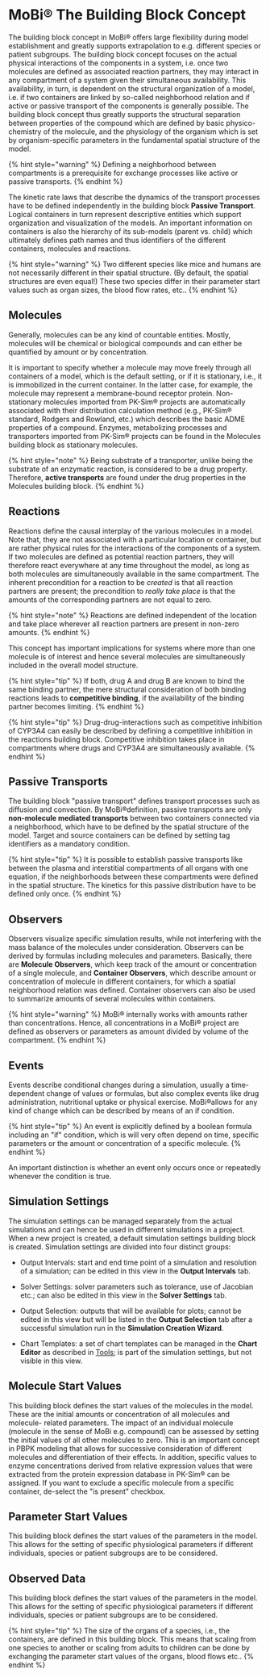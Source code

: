 # MoBi®‌ The Building Block Concept

The building block concept in MoBi® offers large flexibility during model establishment and greatly supports extrapolation to e.g. different species or patient subgroups. The building block concept focuses on the actual physical interactions of the components in a system, i.e. once two molecules are defined as associated reaction partners, they may interact in any compartment of a system given their simultaneous availability. This availability, in turn, is dependent on the structural organization of a model, i.e. if two containers are linked by so-called neighborhood relation and if active or passive transport of the components is generally possible. The building block concept thus greatly supports the structural separation between properties of the compound which are defined by basic physico-chemistry of the molecule, and the physiology of the organism which is set by organism-specific parameters in the fundamental spatial structure of the model.

{% hint style="warning" %}
Defining a neighborhood between compartments is a prerequisite for exchange processes like active or passive transports.
{% endhint %}

The kinetic rate laws that describe the dynamics of the transport processes have to be defined independently in the building block **Passive Transport**. Logical containers in turn represent descriptive entities which support organization and visualization of the models. An important information on containers is also the hierarchy of its sub-models (parent vs. child) which ultimately defines path names and thus identifiers of the different containers, molecules and reactions.

{% hint style="warning" %}
Two different species like mice and humans are not necessarily different in their spatial structure. (By default, the spatial structures are even equal!) These two species differ in their parameter start values such as organ sizes, the blood flow rates, etc..
{% endhint %}

## Molecules‌

Generally, molecules can be any kind of countable entities. Mostly, molecules will be chemical or biological compounds and can either be quantified by amount or by concentration.

It is important to specify whether a molecule may move freely through all containers of a model, which is the default setting, or if it is stationary, i.e., it is immobilized in the current container. In the latter case, for example, the molecule may represent a membrane-bound receptor protein. Non-stationary molecules imported from PK-Sim® projects are automatically associated with their distribution calculation method (e.g., PK-Sim® standard, Rodgers and Rowland, etc.) which describes the basic ADME properties of a compound. Enzymes, metabolizing processes and transporters imported from PK-Sim® projects can be found in the Molecules building block as stationary molecules.

{% hint style="note" %}
Being substrate of a transporter, unlike being the substrate of an enzymatic reaction, is considered to be a drug property. Therefore, **active transports** are found under the drug properties in the Molecules building block.
{% endhint %}

## Reactions‌

Reactions define the causal interplay of the various molecules in a model. Note that, they are not associated with a particular location or container, but are rather physical rules for the interactions of the components of a system. If two molecules are defined as potential reaction partners, they will therefore react everywhere at any time throughout the model, as long as both molecules are simultaneously available in the same compartment. The inherent precondition for a reaction to be _created_ is that all reaction partners are present; the precondition to _really take place_ is that the amounts of the corresponding partners are not equal to zero.

{% hint style="note" %}
Reactions are defined independent of the location and take place wherever all reaction partners are present in non-zero amounts.
{% endhint %}

This concept has important implications for systems where more than one molecule is of interest and hence several molecules are simultaneously included in the overall model structure.

{% hint style="tip" %}
If both, drug A and drug B are known to bind the same binding partner, the mere structural consideration of both binding reactions leads to **competitive binding**, if the availability of the binding partner becomes limiting.
{% endhint %}

{% hint style="tip" %}
Drug-drug-interactions such as competitive inhibition of CYP3A4 can easily be described by defining a competitive inhibition in the reactions building block. Competitive inhibition takes place in compartments where drugs and CYP3A4 are simultaneously available.
{% endhint %}

## Passive Transports‌

The building block "passive transport" defines transport processes such as diffusion and convection. By MoBi®definition, passive transports are only **non-molecule mediated transports** between two containers connected via a neighborhood, which have to be defined by the spatial structure of the model. Target and source containers can be defined by setting tag identifiers as a mandatory condition.

{% hint style="tip" %}
It is possible to establish passive transports like between the plasma and interstitial compartments of all organs with one equation, if the neighborhoods between these compartments were defined in the spatial structure. The kinetics for this passive distribution have to be defined only once.
{% endhint %}

## Observers‌

Observers visualize specific simulation results, while not interfering with the mass balance of the molecules under consideration. Observers can be derived by formulas including molecules and parameters. Basically, there are **Molecule Observers**, which keep track of the amount or concentration of a single molecule, and **Container Observers**, which describe amount or concentration of molecule in different containers, for which a spatial neighborhood relation was defined. Container observers can also be used to summarize amounts of several molecules within containers.

{% hint style="warning" %}
MoBi® internally works with amounts rather than concentrations. Hence, all concentrations in a MoBi® project are defined as observers or parameters as amount divided by volume of the compartment.
{% endhint %}

## Events‌

Events describe conditional changes during a simulation, usually a time- dependent change of values or formulas, but also complex events like drug administration, nutritional uptake or physical exercise. MoBi®allows for any kind of change which can be described by means of an if condition.

{% hint style="tip" %}
An event is explicitly defined by a boolean formula including an "if" condition, which is will very often depend on time, specific parameters or the amount or concentration of a specific molecule.
{% endhint %}

An important distinction is whether an event only occurs once or repeatedly whenever the condition is true.

## Simulation Settings‌

The simulation settings can be managed separately from the actual simulations and can hence be used in different simulations in a project. When a new project is created, a default simulation settings building block is created. Simulation settings are divided into four distinct groups:

- Output Intervals: start and end time point of a simulation and resolution of a simulation; can be edited in this view in the **Output Intervals** tab.

- Solver Settings: solver parameters such as tolerance, use of Jacobian etc.; can also be edited in this view in the **Solver Settings** tab.

- Output Selection: outputs that will be available for plots; cannot be edited in this view but will be listed in the **Output Selection** tab after a successful simulation run in the **Simulation Creation Wizard**.

- Chart Templates: a set of chart templates can be managed in the **Chart Editor** as described in [Tools](tools.md); is part of the simulation settings, but not visible in this view.

## Molecule Start Values‌

This building block defines the start values of the molecules in the model. These are the initial amounts or concentration of all molecules and molecule- related parameters. The impact of an individual molecule (molecule in the sense of MoBi e.g. compound) can be assessed by setting the initial values of all other molecules to zero. This is an important concept in PBPK modeling that allows for successive consideration of different molecules and differentiation of their effects. In addition, specific values to enzyme concentrations derived from relative expression values that were extracted from the protein expression database in PK-Sim® can be assigned. If you want to exclude a specific molecule from a specific container, de-select the "is present" checkbox.

## Parameter Start Values‌

This building block defines the start values of the parameters in the model. This allows for the setting of specific physiological parameters if different individuals, species or patient subgroups are to be considered.

## Observed Data‌

This building block defines the start values of the parameters in the model. This allows for the setting of specific physiological parameters if different individuals, species or patient subgroups are to be considered.

{% hint style="tip" %}
The size of the organs of a species, i.e., the containers, are defined in this building block. This means that scaling from one species to another or scaling from adults to children can be done by exchanging the parameter start values of the organs, blood flows etc..
{% endhint %}
